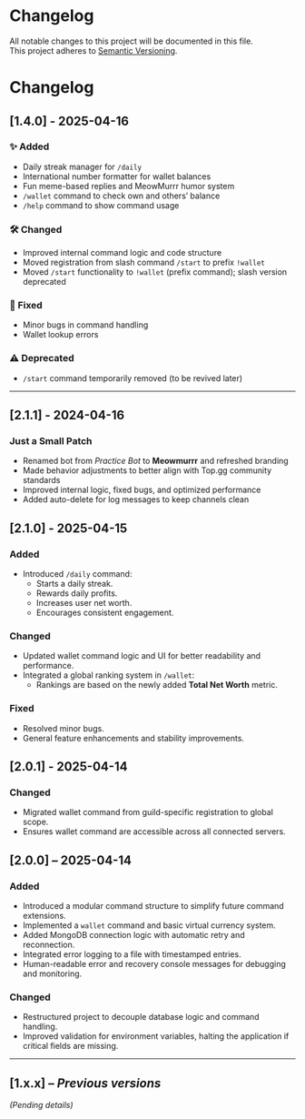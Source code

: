 # Changelog

All notable changes to this project will be documented in this file.  
This project adheres to [Semantic Versioning](https://semver.org/).

# Changelog

## [1.4.0] - 2025-04-16

### ✨ Added
- Daily streak manager for `/daily`
- International number formatter for wallet balances
- Fun meme-based replies and MeowMurrr humor system
- `/wallet` command to check own and others’ balance
- `/help` command to show command usage

### 🛠️ Changed
- Improved internal command logic and code structure
- Moved registration from slash command `/start` to prefix `!wallet`
- Moved `/start` functionality to `!wallet` (prefix command); slash version deprecated

### 🐞 Fixed
- Minor bugs in command handling
- Wallet lookup errors

### ⚠️ Deprecated
- `/start` command temporarily removed (to be revived later)

---


## [2.1.1] - 2024-04-16

### Just a Small Patch
- Renamed bot from *Practice Bot* to **Meowmurrr** and refreshed branding
- Made behavior adjustments to better align with Top.gg community standards
- Improved internal logic, fixed bugs, and optimized performance
- Added auto-delete for log messages to keep channels clean

## [2.1.0] - 2025-04-15

### Added
- Introduced `/daily` command:
  - Starts a daily streak.
  - Rewards daily profits.
  - Increases user net worth.
  - Encourages consistent engagement.

### Changed
- Updated wallet command logic and UI for better readability and performance.
- Integrated a global ranking system in `/wallet`:
  - Rankings are based on the newly added **Total Net Worth** metric.

### Fixed
- Resolved minor bugs.
- General feature enhancements and stability improvements.


## [2.0.1] - 2025-04-14

### Changed
- Migrated wallet command from guild-specific registration to global scope.
- Ensures wallet command are accessible across all connected servers.


## [2.0.0] – 2025-04-14

### Added
- Introduced a modular command structure to simplify future command extensions.
- Implemented a `wallet` command and basic virtual currency system.
- Added MongoDB connection logic with automatic retry and reconnection.
- Integrated error logging to a file with timestamped entries.
- Human-readable error and recovery console messages for debugging and monitoring.

### Changed
- Restructured project to decouple database logic and command handling.
- Improved validation for environment variables, halting the application if critical fields are missing.

---

## [1.x.x] – *Previous versions*
_(Pending details)_
